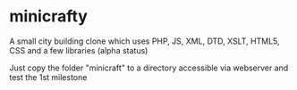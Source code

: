 # minicrafty
A small city building clone which uses PHP, JS, XML, DTD, XSLT, HTML5, CSS and a few libraries (alpha status)

Just copy the folder "minicraft" to a directory accessible via webserver and test the 1st milestone
